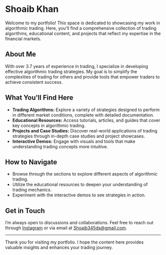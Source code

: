 # Shoaib Khan

Welcome to my portfolio! This space is dedicated to showcasing my work in algorithmic trading. Here, you'll find a comprehensive collection of trading algorithms, educational content, and projects that reflect my expertise in the financial markets.

## About Me
With over 3.7 years of experience in trading, I specialize in developing effective algorithmic trading strategies. My goal is to simplify the complexities of trading for others and provide tools that empower traders to achieve consistent success.

## What You'll Find Here
- **Trading Algorithms:** Explore a variety of strategies designed to perform in different market conditions, complete with detailed documentation.
- **Educational Resources:** Access tutorials, articles, and guides that cover key concepts in algorithmic trading.
- **Projects and Case Studies:** Discover real-world applications of trading strategies through in-depth case studies and project showcases.
- **Interactive Demos:** Engage with visuals and tools that make understanding trading concepts more intuitive.

## How to Navigate
- Browse through the sections to explore different aspects of algorithmic trading.
- Utilize the educational resources to deepen your understanding of trading mechanics.
- Experiment with the interactive demos to see strategies in action.

## Get in Touch
I’m always open to discussions and collaborations. Feel free to reach out through [Instagram](https://www.instagram.com/ku_shoaibkhan?igsh=YndzcnEybjAyOXM2) or via email at Shoaib345ds@gmail.com.

---

Thank you for visiting my portfolio. I hope the content here provides valuable insights and enhances your trading journey.


